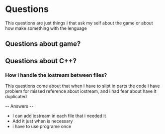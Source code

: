 # Questions

This questions are just things i that ask my self about the game or
about how make something with the lenguage

## Questions about game?

## Questions about C++?

### How i handle the iostream between files?

This questions come about that when i have to slipt in parts the code
i have problem for missed reference about iostream, and i had fear
about have it duplicated

-- Answers --

- I can add iostream in each file that i needed it
- Add it just when is necessary
- i have to use programe once